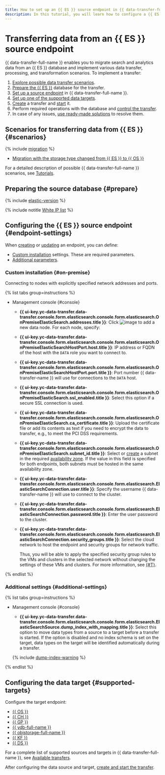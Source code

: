 ```yaml
---
title: How to set up an {{ ES }} source endpoint in {{ data-transfer-full-name }}
description: In this tutorial, you will learn how to configure a {{ ES }} source endpoint when creating or modifying it in {{ data-transfer-full-name }}.
---
```


# Transferring data from an {{ ES }} source endpoint


{{ data-transfer-full-name }} enables you to migrate search and analytics data from an {{ ES }} database and implement various data transfer, processing, and transformation scenarios. To implement a transfer:

1. [Explore possible data transfer scenarios](#scenarios).
1. [Prepare the {{ ES }}](#prepare) database for the transfer.
1. [Set up a source endpoint](#endpoint-settings) in {{ data-transfer-full-name }}.
1. [Set up one of the supported data targets](#supported-targets).
1. [Create](../../transfer.md#create) a transfer and [start](../../transfer.md#activate) it.
1. Perform required operations with the database and [control the transfer](../../monitoring.md).
1. In case of any issues, [use ready-made solutions](#troubleshooting) to resolve them.

## Scenarios for transferring data from {{ ES }} {#scenarios}

{% include [migration](../../../../_includes/data-transfer/scenario-captions/migration.md) %}

* [Migration with the storage type changed from {{ ES }} to {{ OS }}](../../../tutorials/mes-to-mos.md)

For a detailed description of possible {{ data-transfer-full-name }} scenarios, see [Tutorials](../../../tutorials/index.md).

## Preparing the source database {#prepare}

{% include [elastic-version](../../../../_includes/data-transfer/elastic-version-note.md) %}

{% include notitle [White IP list](../../../../_includes/data-transfer/configure-white-ip.md) %}

## Configuring the {{ ES }} source endpoint {#endpoint-settings}

When [creating](../index.md#create) or [updating](../index.md#update) an endpoint, you can define:

* [Custom installation](#on-premise) settings. These are required parameters.
* [Additional parameters](#additional-settings).

### Custom installation {#on-premise}

Connecting to nodes with explicitly specified network addresses and ports.

{% list tabs group=instructions %}

- Management console {#console}

    * **{{ ui-key.yc-data-transfer.data-transfer.console.form.elasticsearch.console.form.elasticsearch.OnPremiseElasticSearch.addresses.title }}**: Click ![image](../../../../_assets/console-icons/plus.svg) to add a new data node. For each node, specify:

    * **{{ ui-key.yc-data-transfer.data-transfer.console.form.elasticsearch.console.form.elasticsearch.OnPremiseElasticSearchHostPort.host.title }}**: IP address or FQDN of the host with the `DATA` role you want to connect to.

    * **{{ ui-key.yc-data-transfer.data-transfer.console.form.elasticsearch.console.form.elasticsearch.OnPremiseElasticSearchHostPort.port.title }}**: Port number {{ data-transfer-name }} will use for connections to the `DATA` host.

    * **{{ ui-key.yc-data-transfer.data-transfer.console.form.elasticsearch.console.form.elasticsearch.OnPremiseElasticSearch.ssl_enabled.title }}**: Select this option if a secure SSL connection is used.

    * **{{ ui-key.yc-data-transfer.data-transfer.console.form.elasticsearch.console.form.elasticsearch.OnPremiseElasticSearch.ca_certificate.title }}**: Upload the certificate file or add its contents as text if you need to encrypt the data to transfer, e.g., to meet the PCI DSS requirements.

    * **{{ ui-key.yc-data-transfer.data-transfer.console.form.elasticsearch.console.form.elasticsearch.OnPremiseElasticSearch.subnet_id.title }}**: Select or [create](../../../../vpc/operations/subnet-create.md) a subnet in the required [availability zone](../../../../overview/concepts/geo-scope.md).
      If the value in this field is specified for both endpoints, both subnets must be hosted in the same availability zone.

   * **{{ ui-key.yc-data-transfer.data-transfer.console.form.elasticsearch.console.form.elasticsearch.ElasticSearchConnection.user.title }}**: Specify the username {{ data-transfer-name }} will use to connect to the cluster.

   * **{{ ui-key.yc-data-transfer.data-transfer.console.form.elasticsearch.console.form.elasticsearch.ElasticSearchConnection.password.title }}**: Enter the user password to the cluster.

   * **{{ ui-key.yc-data-transfer.data-transfer.console.form.elasticsearch.console.form.elasticsearch.ElasticSearchConnection.security_groups.title }}**: Select the cloud network to host the endpoint and security groups for network traffic.

     Thus, you will be able to apply the specified security group rules to the VMs and clusters in the selected network without changing the settings of these VMs and clusters. For more information, see [{#T}](../../../../data-transfer/concepts/network.md).

{% endlist %}

### Additional settings {#additional-settings}

{% list tabs group=instructions %}

- Management console {#console}

    * **{{ ui-key.yc-data-transfer.data-transfer.console.form.elasticsearch.console.form.elasticsearch.ElasticSearchSource.dump_index_with_mapping.title }}**: Select this option to move data types from a source to a target before a transfer is started. If the option is disabled and no index schema is set on the target, data types on the target will be identified automatically during a transfer.

    {% include [dump-index-warning](../../../../_includes/data-transfer/necessary-settings/ui/dump-index-warning.md) %}

{% endlist %}


## Configuring the data target {#supported-targets}

Configure the target endpoint:

* [{{ OS }}](../target/opensearch.md)
* [{{ CH }}](../target/clickhouse.md)
* [{{ GP }}](../target/greenplum.md)
* [{{ ydb-full-name }}](../target/yandex-database.md)
* [{{ objstorage-full-name }}](../target/object-storage.md)
* [{{ KF }}](../target/kafka.md)
* [{{ DS }}](../target/data-streams.md)

For a complete list of supported sources and targets in {{ data-transfer-full-name }}, see [Available transfers](../../../transfer-matrix.md).

After configuring the data source and target, [create and start the transfer](../../transfer.md#create).